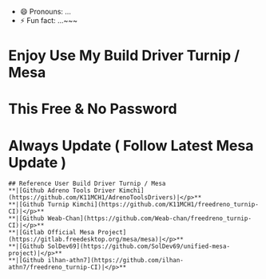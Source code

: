 - 😄 Pronouns: ...
- ⚡ Fun fact: ...<!---
Javier111228/Javier111228 is a ✨ special ✨ repository because its `README.md` (this file) appears on your GitHub profile.
You can click the Preview link to take a look at your changes.
--->~~~
# Enjoy Use My Build Driver Turnip / Mesa
# This Free & No Password 
# Always Update ( Follow Latest Mesa Update )
~~~
## Reference User Build Driver Turnip / Mesa
**|[Github Adreno Tools Driver Kimchi](https://github.com/K11MCH1/AdrenoToolsDrivers)|</p>**
**|[Github Turnip Kimchi](https://github.com/K11MCH1/freedreno_turnip-CI)|</p>**
**|[Github Weab-Chan](https://github.com/Weab-chan/freedreno_turnip-CI)|</p>**
**|[Gitlab Official Mesa Project](https://gitlab.freedesktop.org/mesa/mesa)|</p>**
**|[Github SolDev69](https://github.com/SolDev69/unified-mesa-project)|</p>**
**|[Github ilhan-athn7](https://github.com/ilhan-athn7/freedreno_turnip-CI)|</p>**
